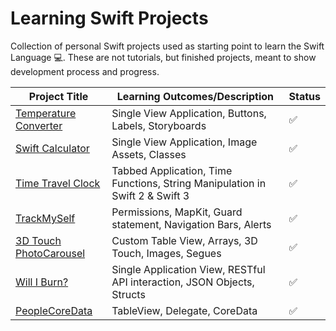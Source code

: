 # Learning Swift Projects
Collection of personal Swift projects used as starting point to learn the Swift Language 💻. 
These are not tutorials, but finished projects, meant to show development process and progress.

| Project Title                                                                   | Learning Outcomes/Description                                                | Status |
|---------------------------------------------------------------------------------|------------------------------------------------------------------------------|--------|
| [Temperature Converter ](https://github.com/dragosrobertn/TemperatureConverter) | Single View Application, Buttons, Labels, Storyboards                        | ✅     |
| [Swift Calculator](https://github.com/dragosrobertn/SwiftCalculator)            | Single View Application, Image Assets, Classes                               | ✅     |
| [Time Travel Clock](https://github.com/dragosrobertn/TimeTravelClock)           | Tabbed Application, Time Functions, String Manipulation in Swift 2 & Swift 3 | ✅     |
| [TrackMySelf](https://github.com/dragosrobertn/TrackMySelf)                     | Permissions, MapKit, Guard statement, Navigation Bars, Alerts                | ✅     |
| [3D Touch PhotoCarousel](https://github.com/dragosrobertn/3DTouchPhotoCarousel) | Custom Table View, Arrays, 3D Touch, Images, Segues                          | ✅     |
| [Will I Burn?](https://github.com/dragosrobertn/WillIBurn)                      | Single Application View, RESTful API interaction, JSON Objects, Structs      | ✅     |
| [PeopleCoreData](https://github.com/dragosrobertn/PeopleCoreData)               | TableView, Delegate, CoreData      | ✅     |
